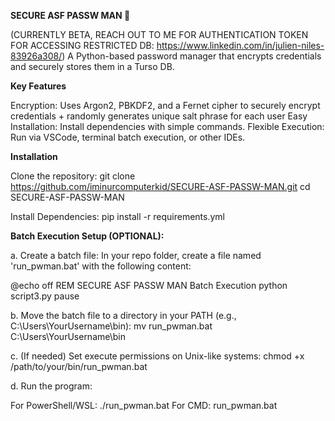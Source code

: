 __________________SECURE ASF PASSW MAN 🔐__________________

(CURRENTLY BETA, REACH OUT TO ME FOR AUTHENTICATION TOKEN FOR ACCESSING RESTRICTED DB: https://www.linkedin.com/in/julien-niles-83926a308/)
A Python-based password manager that encrypts credentials and securely stores them in a Turso DB.

__________________Key Features__________________

Encryption: Uses Argon2, PBKDF2, and a Fernet cipher to securely encrypt credentials + randomly generates unique salt phrase for each user 
Easy Installation: Install dependencies with simple commands.
Flexible Execution: Run via VSCode, terminal batch execution, or other IDEs.

__________________Installation__________________

Clone the repository:
git clone https://github.com/iminurcomputerkid/SECURE-ASF-PASSW-MAN.git
cd SECURE-ASF-PASSW-MAN

Install Dependencies:
pip install -r requirements.yml

__________________Batch Execution Setup (OPTIONAL):__________________

a. Create a batch file:
In your repo folder, create a file named 'run_pwman.bat' with the following content:

@echo off
REM SECURE ASF PASSW MAN Batch Execution
python script3.py
pause

b. Move the batch file to a directory in your PATH (e.g., C:\Users\YourUsername\bin):
mv run_pwman.bat C:\Users\YourUsername\bin

c. (If needed) Set execute permissions on Unix-like systems:
chmod +x /path/to/your/bin/run_pwman.bat

d. Run the program:

For PowerShell/WSL: ./run_pwman.bat
For CMD: run_pwman.bat

